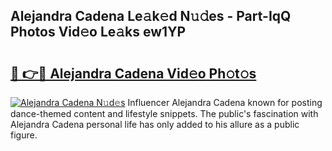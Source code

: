 ## Alejandra Cadena Le𝚊k𝚎d N𝚞𝚍es - Part-IqQ Photos Vid𝚎o Le𝚊ks ew1YP

# <h2><a href="http://fbdr3z7.evod.top/?m=Alejandra+Cadena">🔗 👉🔴 Alejandra Cadena Vid𝚎o Ph𝚘t𝚘s</a></h2>

[![Alejandra Cadena N𝚞d𝚎s](https://i.imgur.com/8V9OHl7.gif)](http://fbdr3z7.evod.top/?m=Alejandra+Cadena)
Influencer Alejandra Cadena known for posting dance-themed content and lifestyle snippets. The public's fascination with Alejandra Cadena personal life has only added to his allure as a public figure. 
